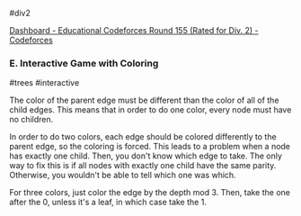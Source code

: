 #div2 

[Dashboard - Educational Codeforces Round 155 (Rated for Div. 2) - Codeforces](https://codeforces.com/contest/1879)

### E. Interactive Game with Coloring

#trees #interactive

The color of the parent edge must be different than the color of all of the child edges. This means that in order to do one color, every node must have no children.

In order to do two colors, each edge should be colored differently to the parent edge, so the coloring is forced. This leads to a problem when a node has exactly one child. Then, you don't know which edge to take. The only way to fix this is if all nodes with exactly one child have the same parity. Otherwise, you wouldn't be able to tell which one was which.

For three colors, just color the edge by the depth mod 3. Then, take the one after the 0, unless it's a leaf, in which case take the 1.